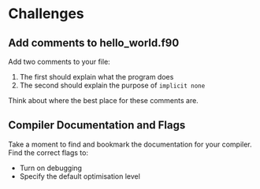 # Challenges

## Add comments to hello_world.f90

Add two comments to your file:

1. The first should explain what the program does
2. The second should explain the purpose of `implicit none`

Think about where the best place for these comments are.

## Compiler Documentation and Flags

Take a moment to find and bookmark the documentation for your compiler.
Find the correct flags to:

- Turn on debugging
- Specify the default optimisation level
